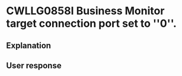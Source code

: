 # CWLLG0858I Business Monitor target connection port set to ''0''.

## Explanation

## User response